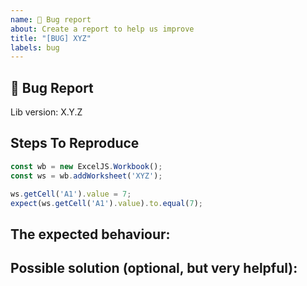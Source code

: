 ```yaml
---
name: 🐛 Bug report
about: Create a report to help us improve
title: "[BUG] XYZ"
labels: bug
---
```


## 🐛 Bug Report

<!-- A clear and concise description of what the bug is. -->

Lib version: X.Y.Z

## Steps To Reproduce

<!-- The exact steps required to reproduce the issue, ideally with a code example -->

```javascript
const wb = new ExcelJS.Workbook();
const ws = wb.addWorksheet('XYZ');

ws.getCell('A1').value = 7;
expect(ws.getCell('A1').value).to.equal(7);
```

## The expected behaviour:

<!-- A clear and concise description of what you expected to happen. -->


## Possible solution (optional, but very helpful):

```javascript

```
